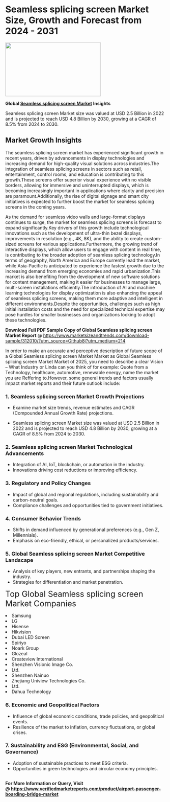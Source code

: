 <H1>Seamless splicing screen Market Size, Growth and Forecast from 2024 - 2031</H1><img class="aligncenter size-medium wp-image-584254" src="https://thirdeyenews.in/wp-content/uploads/2024/09/Global-Market-Research-300x168.jpeg" alt="" width="300" height="168" /><p><strong>Global&nbsp;<a href="https://www.marketsizeandtrends.com/download-sample/312010/?utm_source=Github8j?utm_medium=214">Seamless splicing screen Market</a> Insights</strong></p><p>Seamless splicing screen Market size was valued at USD 2.5 Billion in 2022 and is projected to reach USD 4.8 Billion by 2030, growing at a CAGR of 8.5% from 2024 to 2030.</p><p><h2>Market Growth Insights</h2> <p>The seamless splicing screen market has experienced significant growth in recent years, driven by advancements in display technologies and increasing demand for high-quality visual solutions across industries.The integration of seamless splicing screens in sectors such as retail, entertainment, control rooms, and education is contributing to this growth.These screens offer superior visual experience with no visible borders, allowing for immersive and uninterrupted displays, which is becoming increasingly important in applications where clarity and precision are paramount.Additionally, the rise of digital signage and smart city initiatives is expected to further boost the market for seamless splicing screens in the coming years.</p> <p>As the demand for seamless video walls and large-format displays continues to surge, the market for seamless splicing screens is forecast to expand significantly.Key drivers of this growth include technological innovations such as the development of ultra-thin bezel displays, improvements in resolution (e.g., 4K, 8K), and the ability to create custom-sized screens for various applications.Furthermore, the growing trend of interactive displays, which allow users to engage with content in real time, is contributing to the broader adoption of seamless splicing technology.In terms of geography, North America and Europe currently lead the market, while Asia-Pacific is anticipated to experience the fastest growth due to the increasing demand from emerging economies and rapid urbanization.This market is also benefiting from the development of new software solutions for content management, making it easier for businesses to manage large, multi-screen installations efficiently.The introduction of AI and machine learning technologies for display optimization is also enhancing the appeal of seamless splicing screens, making them more adaptive and intelligent in different environments.Despite the opportunities, challenges such as high initial installation costs and the need for specialized technical expertise may pose hurdles for smaller businesses and organizations looking to adopt these technologies.<p><span class=""><strong>Download Full PDF Sample Copy of Global Seamless splicing screen Market Report</strong> @ <a href="https://www.marketsizeandtrends.com/download-sample/312010/?utm_source=Github8j?utm_medium=214" target="_blank">https://www.marketsizeandtrends.com/download-sample/312010/?utm_source=Github8j?utm_medium=214</a></span></p><p>In order to make an accurate and perceptive description of future scope of a Global&nbsp;Seamless splicing screen Market Market as Global&nbsp;Seamless splicing screen Market Market of 2025, you need to describe a clear Vision &ndash; What Industry or Linda can you think of for example: Quote from a Technology, healthcare, automotive, renewable energy, name the market you are Reffering to.However, some general trends and factors usually impact market reports and their future outlook include:</p><h3>1.&nbsp;<strong>Seamless splicing screen Market Growth Projections</strong></h3><ul><li>Examine market size trends, revenue estimates and CAGR (Compounded Annual Growth Rate) projections.</li><li><p>Seamless splicing screen Market size was valued at USD 2.5 Billion in 2022 and is projected to reach USD 4.8 Billion by 2030, growing at a CAGR of 8.5% from 2024 to 2030.</p></li></ul><h3>2.&nbsp;<strong>Seamless splicing screen Market Technological Advancements</strong></h3><ul><li>Integration of AI, IoT, blockchain, or automation in the industry.</li><li>Innovations driving cost reductions or improving efficiency.</li></ul><h3>3.&nbsp;<strong>Regulatory and Policy Changes</strong></h3><ul><li>Impact of global and regional regulations, including sustainability and carbon-neutral goals.</li><li>Compliance challenges and opportunities tied to government initiatives.</li></ul><h3>4.&nbsp;<strong>Consumer Behavior Trends</strong></h3><ul><li>Shifts in demand influenced by generational preferences (e.g., Gen Z, Millennials).</li><li>Emphasis on eco-friendly, ethical, or personalized products/services.</li></ul><h3>5.&nbsp;<strong>Global Seamless splicing screen Market Competitive Landscape</strong></h3><ul><li>Analysis of key players, new entrants, and partnerships shaping the industry.</li><li>Strategies for differentiation and market penetration.</li></ul><p data-pm-slice="1 1 []"><span style="color: inherit; font-family: inherit; font-size: 25px;">Top Global Seamless splicing screen Market Companies</span></p><div class="" data-test-id=""><p><li>Samsung</li><li> LG</li><li> Hisense</li><li> Hikvision</li><li> Dubai LED Screen</li><li> Spiriyo</li><li> Noark Group</li><li> Glozeal</li><li> Createview International</li><li> Shenzhen Visionic Image Co.</li><li> Ltd.</li><li> Shenzhen Nainuo</li><li> Zhejiang Uniview Technologies Co.</li><li> Ltd.</li><li> Dahua Technology</li></p></div><h3>6.&nbsp;<strong>Economic and Geopolitical Factors</strong></h3><ul><li>Influence of global economic conditions, trade policies, and geopolitical events.</li><li>Resilience of the market to inflation, currency fluctuations, or global crises.</li></ul><h3>7.&nbsp;<strong>Sustainability and ESG (Environmental, Social, and Governance)</strong></h3><ul><li>Adoption of sustainable practices to meet ESG criteria.</li><li>Opportunities in green technologies and circular economy principles.</li></ul><h2><strong style="font-size: 14px;">For More Information or Query, Visit @&nbsp;</strong><a style="background-color: #ffffff; font-size: 14px;" href="https://www.marketsizeandtrends.com/report/seamless-splicing-screen-market/" target="_blank">https://www.verifiedmarketreports.com/product/airport-passenger-boarding-bridge-market</a></h2>